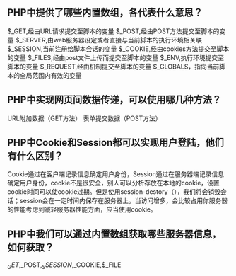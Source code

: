 ## PHP中提供了哪些内置数组，各代表什么意思？

$_GET,经由URL请求提交至脚本的变量
$_POST,经由POST方法提交至脚本的变量
$_SERVER,由web服务器设定或者直接与当前脚本的执行环境相关联
$_SESSION,当前注册给脚本会话的变量
$_COOKIE,经由cookies方法提交至脚本的变量
$_FILES,经由post文件上传而提交至脚本的变量
$_ENV,执行环境提交至脚本的变量
$_REQUEST,经由机制提交至脚本的变量
$_GLOBALS，指向当前脚本的全局范围内有效的变量


## PHP中实现网页间数据传递，可以使用哪几种方法？

URL附加数据（GET方法）
表单提交数据（POST方法）

## PHP中Cookie和Session都可以实现用户登陆，他们有什么区别？

Cookie通过在客户端记录信息确定用户身份，Session通过在服务器端记录信息确定用户身份，cookie不是很安全，别人可以分析存放在本地的cookie，设置cookie时间可以使cookie过期。但是使用session-destory（），我们将会销毁会话；session会在一定时间内保存在服务器上。当访问增多，会比较占用你服务器的性能考虑到减轻服务器性能方面，应当使用cookie。

## PHP中我们可以通过内置数组获取哪些服务器信息，如何获取？

$_GET,$_POST,$_SSESSION,$_COOKIE,$_FILE
